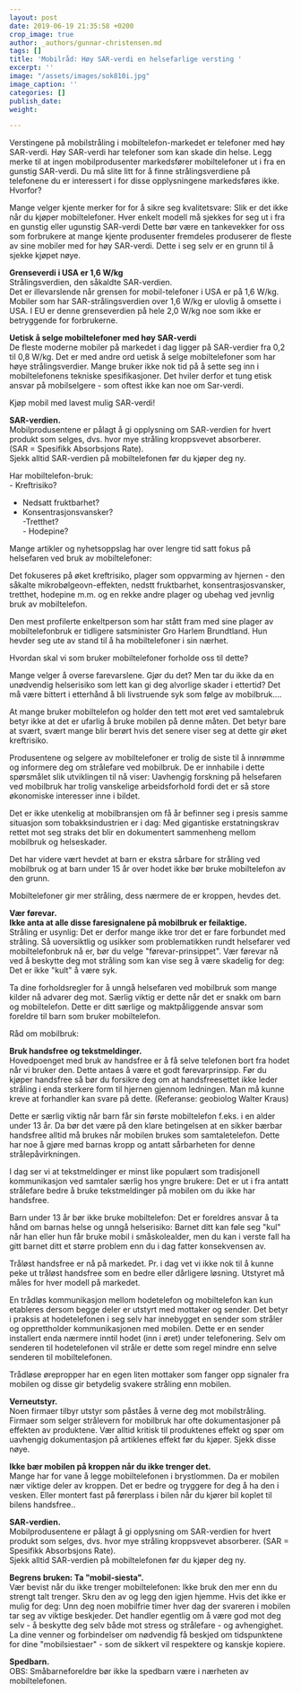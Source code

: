 ```yaml
---
layout: post
date: 2019-06-19 21:35:58 +0200
crop_image: true
author: _authors/gunnar-christensen.md
tags: []
title: 'Mobilråd: Høy SAR-verdi en helsefarlige versting '
excerpt: ''
image: "/assets/images/sok810i.jpg"
image_caption: ''
categories: []
publish_date: 
weight: 

---
```


Verstingene på mobilstråling i mobiltelefon-markedet er telefoner med høy SAR-verdi. Høy SAR-verdi har telefoner som kan skade din helse. Legg merke til at ingen mobilprodusenter markedsfører mobiltelefoner ut i fra en gunstig SAR-verdi. Du må slite litt for å finne strålingsverdiene på telefonene du er interessert i for disse opplysningene markedsføres ikke. Hvorfor?

Mange velger kjente merker for for å sikre seg kvalitetsvare: Slik er det ikke når du kjøper mobiltelefoner. Hver enkelt modell må sjekkes for seg ut i fra en gunstig eller ugunstig SAR-verdi Dette bør være en tankevekker for oss som forbrukere at mange kjente produsenter fremdeles produserer de fleste av sine mobiler med for høy SAR-verdi. Dette i seg selv er en grunn til å sjekke kjøpet nøye.

**Grenseverdi i USA er 1,6 W/kg**  
Strålingsverdien, den såkaldte SAR-verdien.  
Det er illevarslende når grensen for mobil-telefoner i USA er på 1,6 W/kg. Mobiler som har SAR-strålingsverdien over 1,6 W/kg er ulovlig å omsette i USA. I EU er denne grenseverdien på hele 2,0 W/kg noe som ikke er betryggende for forbrukerne.

**Uetisk å selge mobiltelefoner med høy SAR-verdi**  
De fleste moderne mobiler på markedet i dag ligger på SAR-verdier fra 0,2 til 0,8 W/kg. Det er med andre ord uetisk å selge mobiltelefoner som har høye strålingsverdier. Mange bruker ikke nok tid på å sette seg inn i mobiltelefonens tekniske spesifikasjoner. Det hviler derfor et tung etisk ansvar på mobilselgere - som oftest ikke kan noe om Sar-verdi.  
  
Kjøp mobil med lavest mulig SAR-verdi!

**SAR-verdien.**  
Mobilprodusentene er pålagt å gi opplysning om SAR-verdien for hvert produkt som selges, dvs. hvor mye stråling kroppsvevet absorberer.   
(SAR = Spesifikk Absorbsjons Rate).   
Sjekk alltid SAR-verdien på mobiltelefonen før du kjøper deg ny.

Har mobiltelefon-bruk:  
\- Kreftrisiko?  
 - Nedsatt fruktbarhet?  
 - Konsentrasjonsvansker?  
 -Tretthet?  
\- Hodepine?

Mange artikler og nyhetsoppslag har over lengre tid satt fokus på helsefaren ved bruk av mobiltelefoner:

Det fokuseres på øket kreftrisiko, plager som oppvarming av hjernen - den såkalte mikrobølgeovn-effekten, nedstt fruktbarhet, konsentrasjosvansker, tretthet, hodepine m.m. og en rekke andre plager og ubehag ved jevnlig bruk av mobiltelefon.

Den mest profilerte enkeltperson som har stått fram med sine plager av mobiltelefonbruk er tidligere satsminister Gro Harlem Brundtland. Hun hevder seg ute av stand til å ha mobiltelefoner i sin nærhet.

Hvordan skal vi som bruker mobiltelefoner forholde oss til dette?

Mange velger å overse farevarslene. Gjør du det? Men tar du ikke da en unødvendig helserisiko som lett kan gi deg alvorlige skader i ettertid? Det må være bittert i etterhånd å bli livstruende syk som følge av mobilbruk....

At mange bruker mobiltelefon og holder den tett mot øret ved samtalebruk betyr ikke at det er ufarlig å bruke mobilen på denne måten. Det betyr bare at svært, svært mange blir berørt hvis det senere viser seg at dette gir øket kreftrisiko.

Produsentene og selgere av mobiltelefoner er trolig de siste til å innrømme og informere deg om strålefare ved mobilbruk. De er innhabile i dette spørsmålet slik utviklingen til nå viser: Uavhengig forskning på helsefaren ved mobilbruk har trolig vanskelige arbeidsforhold fordi det er så store økonomiske interesser inne i bildet.

Det er ikke utenkelig at mobilbransjen om få år befinner seg i presis samme situasjon som tobakksindustrien er i dag: Med gigantiske erstatningskrav rettet mot seg straks det blir en dokumentert sammenheng mellom mobilbruk og helseskader.

Det har videre vært hevdet at barn er ekstra sårbare for stråling ved mobilbruk og at barn under 15 år over hodet ikke bør bruke mobiltelefon av den grunn.

Mobiltelefoner gir mer stråling, dess nærmere de er kroppen, hevdes det.

**Vær førevar.**  
**Ikke anta at alle disse faresignalene på mobilbruk er feilaktige.**  
Stråling er usynlig: Det er derfor mange ikke tror det er fare forbundet med stråling. Så uoversiktlig og usikker som problematikken rundt helsefarer ved mobiltelefonbruk nå er, bør du velge "førevar-prinsippet". Vær førevar nå ved å beskytte deg mot stråling som kan vise seg å være skadelig for deg: Det er ikke "kult" å være syk.

Ta dine forholdsregler for å unngå helsefaren ved mobilbruk som mange kilder nå advarer deg mot. Særlig viktig er dette når det er snakk om barn og mobiltelefon. Dette er ditt særlige og maktpåliggende ansvar som foreldre til barn som bruker mobiltelefon.

Råd om mobilbruk:

**Bruk handsfree og tekstmeldinger.**  
Hovedpoenget med bruk av handsfree er å få selve telefonen bort fra hodet når vi bruker den. Dette antaes å være et godt førevarprinsipp. Før du kjøper handsfree så bør du forsikre deg om at handsfreesettet ikke leder stråling i enda sterkere form til hjernen gjennom ledningen. Man må kunne kreve at forhandler kan svare på dette. (Referanse: geobiolog Walter Kraus)

Dette er særlig viktig når barn får sin første mobiltelefon f.eks. i en alder under 13 år. Da bør det være på den klare betingelsen at en sikker bærbar handsfree alltid må brukes når mobilen brukes som samtaletelefon. Dette har noe å gjøre med barnas kropp og antatt sårbarheten for denne strålepåvirkningen.

I dag ser vi at tekstmeldinger er minst like populært som tradisjonell kommunikasjon ved samtaler særlig hos yngre brukere: Det er ut i fra antatt strålefare bedre å bruke tekstmeldinger på mobilen om du ikke har handsfree.

Barn under 13 år bør ikke bruke mobiltelefon: Det er foreldres ansvar å ta hånd om barnas helse og unngå helserisiko: Barnet ditt kan føle seg "kul" når han eller hun får bruke mobil i småskolealder, men du kan i verste fall ha gitt barnet ditt et større problem enn du i dag fatter konsekvensen av.

Tråløst handsfree er nå på markedet. Pr. i dag vet vi ikke nok til å kunne peke ut tråløst handsfree som en bedre eller dårligere løsning. Utstyret må måles for hver modell på markedet.

En trådløs kommunikasjon mellom hodetelefon og mobiltelefon kan kun etableres dersom begge deler er utstyrt med mottaker og sender. Det betyr i praksis at hodetelefonen i seg selv har innebygget en sender som stråler og opprettholder kommunikasjonen med mobilen. Dette er en sender installert enda nærmere inntil hodet (inn i øret) under telefonering. Selv om senderen til hodetelefonen vil stråle er dette som regel mindre enn selve senderen til mobiltelefonen.   
  
Trådløse ørepropper har en egen liten mottaker som fanger opp signaler fra mobilen og disse gir betydelig svakere stråling enn mobilen.

**Verneutstyr.**  
Noen firmaer tilbyr utstyr som påståes å verne deg mot mobilstråling. Firmaer som selger strålevern for mobilbruk har ofte dokumentasjoner på effekten av produktene. Vær alltid kritisk til produktenes effekt og spør om uavhengig dokumentasjon på artiklenes effekt før du kjøper. Sjekk disse nøye.

**Ikke bær mobilen på kroppen når du ikke trenger det.**  
Mange har for vane å legge mobiltelefonen i brystlommen. Da er mobilen nær viktige deler av kroppen. Det er bedre og tryggere for deg å ha den i vesken. Eller montert fast på førerplass i bilen når du kjører bil koplet til bilens handsfree..

**SAR-verdien.**  
Mobilprodusentene er pålagt å gi opplysning om SAR-verdien for hvert produkt som selges, dvs. hvor mye stråling kroppsvevet absorberer. (SAR = Spesifikk Absorbsjons Rate).   
Sjekk alltid SAR-verdien på mobiltelefonen før du kjøper deg ny.

**Begrens bruken: Ta "mobil-siesta".**  
Vær bevist når du ikke trenger mobiltelefonen: Ikke bruk den mer enn du strengt talt trenger. Skru den av og legg den igjen hjemme. Hvis det ikke er mulig for deg: Unn deg noen mobilfrie timer hver dag der svareren i mobilen tar seg av viktige beskjeder. Det handler egentlig om å være god mot deg selv - å beskytte deg selv både mot stress og strålefare - og avhengighet. La dine venner og forbindelser om nødvendig få beskjed om tidspunktene for dine "mobilsiestaer" - som de sikkert vil respektere og kanskje kopiere.

**Spedbarn.**  
OBS: Småbarneforeldre bør ikke la spedbarn være i nærheten av mobiltelefonen.